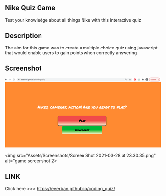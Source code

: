 ## Nike Quiz Game  ##
Test your knowledge about all things Nike with this interactive quiz

## Description ##
The aim for this game was to create a multiple choice quiz using javascript that would enable users to gain points when correctly answering

## Screenshot ##

<img src="Assets/Screenshots/Screen Shot 2021-03-28 at 23.26.05.png" alt="game screenshot">

<img src="Assets/Screenshots/Screen Shot 2021-03-28 at 23.30.35.png" alt="game screenshot 2>

## LINK ##
Click here >>> https://eeerban.github.io/coding_quiz/
